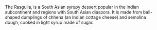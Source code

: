 The Rasgulla, is a South Asian syrupy dessert popular in the Indian subcontinent and regions with South Asian diaspora. It is made from ball-shaped dumplings of chhena (an Indian cottage cheese) and semolina dough, cooked in light syrup made of sugar.